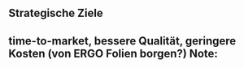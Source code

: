 ## Strategische Ziele
time-to-market, bessere Qualität, geringere Kosten (von ERGO Folien borgen?)
Note:
-
